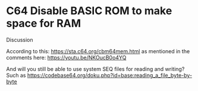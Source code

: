 # C64 Disable BASIC ROM to make space for RAM

Discussion

According to this: https://sta.c64.org/cbm64mem.html as mentioned in the comments here: https://youtu.be/NKOucB0o4YQ

And will you still be able to use system SEQ files for reading and writing? Such as https://codebase64.org/doku.php?id=base:reading_a_file_byte-by-byte
